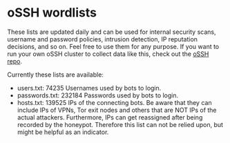 # oSSH wordlists
These lists are updated daily and can be used for internal security scans, username and password policies, intrusion detection, IP reputation decisions, and so on. Feel free to use them for any purpose. If you want to run your own oSSH cluster to collect data like this, check out the [oSSH repo](https://github.com/toxyl/ossh).  

Currently these lists are available:  
- users.txt: 74235                                                                                                                                                                                                                                                                                                                                                                                                        Usernames used by bots to login. 
- passwords.txt: 232184                                                                                                                                                                                                                                                                                                                                                                                                        Passwords used by bots to login. 
- hosts.txt: 139525                                                                                                                                                                                                                                                                                                                                                                                                        IPs of the connecting bots. Be aware that they can include IPs of VPNs, Tor exit nodes and others that are NOT IPs of the actual attackers. Furthermore, IPs can get reassigned after being recorded by the honeypot. Therefore this list can not be relied upon, but might be helpful as an indicator.
